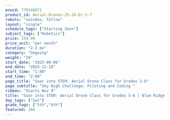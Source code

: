 ```yaml
---
ecwid: 770348971
product_id: Aerial-Drones-25-26-Gr-5-7
robots: "noindex, follow"
layout: "single"
schedule_tags: ["Starting Soon"]
subject_tags: ["Robotics"]
price: 159.99
price_unit: "per month"
duration: "2-3 mo"
category: "Ongoing"
weight: "29"
start_date: "2025-09-06"
end_date: "2025-12-18"
start_time: "1:00"
end_time: "2:00"
page_title: "Soar into STEM: Aerial Drone Class for Grades 5-6"
page_subtitle: "Sky High Challenge: Piloting and Coding "
ribbon: "Starts Nov 9"
title: "Soar into STEM: Aerial Drone Class for Grades 5-6 | Blue Ridge Boost"
day_tags: ["Sat"]
grade_tags: ["5th","6th"]
featured: 204
---
```

